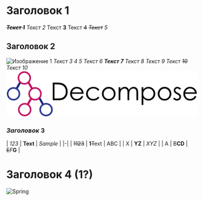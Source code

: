 # Заголовок 1
**~~*Текст 1*~~**   *Текст 2*
Текст **3**     Текст ~~4~~      *~~Текст~~ 5*
## Заголовок 2
![**Изображение** *1*](https://raw.githubusercontent.com/arkivanov/MVIKotlin/master/docs/media/logo/landscape/png/mvikotlin_coloured.png)
*Текст 3 4 5 Текст 6 **Текст 7** Текст 8 Текст 9 Текст ~~10~~ Текст 10*
![*Изображение 2*](https://raw.githubusercontent.com/arkivanov/Decompose/master/docs/media/logo/titled-1.png)
### *Заголовок* 3
|  *123*  |  **Text**  |  *Sample*  |
|-|
| ~~1123~~  |  **1**~~T~~ext  | ABC  |
|  X  |  **YZ**  | *XYZ*  |
|  A  |  B**CD**  |  ~~E~~*F***G**  |
# Заголовок 4 (1?)
![*Spring*](https://avatars.githubusercontent.com/u/1134463?v=4)